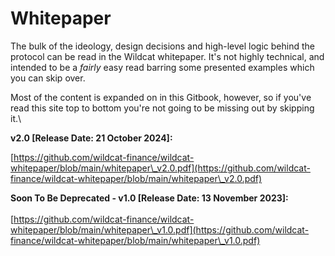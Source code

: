 # Whitepaper

The bulk of the ideology, design decisions and high-level logic behind the protocol can be read in the Wildcat whitepaper. It's not highly technical, and intended to be a _fairly_ easy read barring some presented examples which you can skip over.

Most of the content is expanded on in this Gitbook, however, so if you've read this site top to bottom you're not going to be missing out by skipping it.\


**v2.0 \[Release Date: 21 October 2024]:**

[https://github.com/wildcat-finance/wildcat-whitepaper/blob/main/whitepaper\_v2.0.pdf](https://github.com/wildcat-finance/wildcat-whitepaper/blob/main/whitepaper\_v2.0.pdf)

**Soon To Be Deprecated - v1.0 \[Release Date: 13 November 2023]:**\
\
[https://github.com/wildcat-finance/wildcat-whitepaper/blob/main/whitepaper\_v1.0.pdf](https://github.com/wildcat-finance/wildcat-whitepaper/blob/main/whitepaper\_v1.0.pdf)

